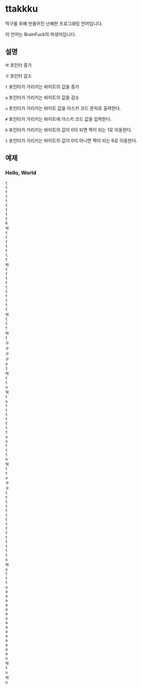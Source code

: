 # ttakkku
딱구를 위해 만들어진 난해한 프로그래밍 언어입니다.

이 언어는 BrainFuck의 파생어입니다.

## 설명

`딱`  포인터 증가

`구`  포인터 감소

`t`  포인터가 가리키는 바이트의 값을 증가

`a`  포인터가 가리키는 바이트의 값을 감소

`u`  포인터가 가리키는 바이트 값을 아스키 코드 문자로 출력한다.

`#`  포인터가 가리키는 바이트에 아스키 코드 값을 입력한다.

`6`  포인터가 가리키는 바이트의 값이 0이 되면 짝이 되는 1로 이동한다.

`1`  포인터가 가리키는 바이트의 값이 0이 아니면 짝이 되는 6로 이동한다.


## 예제

### Hello, World

```t
t
t
t
t
t
t
t
t
t
6
딱
t
t
t
t
t
t
t
딱
t
t
t
t
t
t
t
t
t
t
딱
t
t
t
딱
t
구
구
구
구
a
1
딱
t
t
u
딱
t
u
t
t
t
t
t
t
t
u
u
t
t
t
u
딱
t
t
u
구
구
t
t
t
t
t
t
t
t
t
t
t
t
t
t
t
u
딱
u
t
t
t
u
a
a
a
a
a
a
u
a
a
a
a
a
a
a
a
u
딱
t
u
딱
u
```
